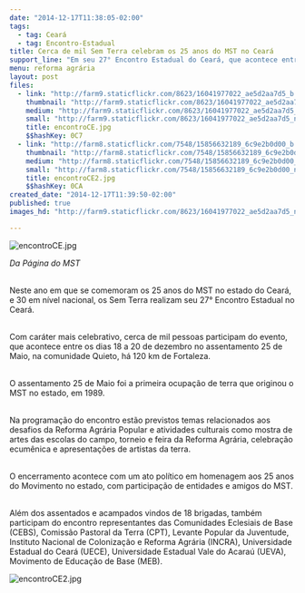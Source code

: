 ```yaml
---
date: "2014-12-17T11:38:05-02:00"
tags:
  - tag: Ceará
  - tag: Encontro-Estadual
title: Cerca de mil Sem Terra celebram os 25 anos do MST no Ceará
support_line: "Em seu 27° Encontro Estadual do Ceará, que acontece entre os dias 18 a 20, os Sem Terra aproveitam para comemorar os 25 anos do MST no assentamento 25 de Maio, a primeira ocupação do estado."
menu: reforma agrária
layout: post
files:
  - link: "http://farm9.staticflickr.com/8623/16041977022_ae5d2aa7d5_b.jpg"
    thumbnail: "http://farm9.staticflickr.com/8623/16041977022_ae5d2aa7d5_t.jpg"
    medium: "http://farm9.staticflickr.com/8623/16041977022_ae5d2aa7d5_z.jpg"
    small: "http://farm9.staticflickr.com/8623/16041977022_ae5d2aa7d5_n.jpg"
    title: encontroCE.jpg
    $$hashKey: 0C7
  - link: "http://farm8.staticflickr.com/7548/15856632189_6c9e2b0d00_b.jpg"
    thumbnail: "http://farm8.staticflickr.com/7548/15856632189_6c9e2b0d00_t.jpg"
    medium: "http://farm8.staticflickr.com/7548/15856632189_6c9e2b0d00_z.jpg"
    small: "http://farm8.staticflickr.com/7548/15856632189_6c9e2b0d00_n.jpg"
    title: encontroCE2.jpg
    $$hashKey: 0CA
created_date: "2014-12-17T11:39:50-02:00"
published: true
images_hd: "http://farm9.staticflickr.com/8623/16041977022_ae5d2aa7d5_n.jpg"

---
```

<p><img alt="encontroCE.jpg" src="http://farm9.staticflickr.com/8623/16041977022_ae5d2aa7d5_b.jpg" /></p>

<p><em>Da P&aacute;gina do MST</em></p>

<p><br />
Neste ano em que se comemoram os 25 anos do MST no estado do Cear&aacute;, e 30 em n&iacute;vel nacional, os Sem Terra realizam seu 27&deg; Encontro Estadual no Cear&aacute;.</p>

<p><br />
Com car&aacute;ter mais celebrativo, cerca de mil pessoas participam do evento, que acontece entre os dias 18 a 20 de dezembro no assentamento 25 de Maio, na comunidade Quieto, h&aacute; 120 km de Fortaleza.&nbsp;</p>

<p><br />
O assentamento 25 de Maio foi a primeira ocupa&ccedil;&atilde;o de terra que originou o MST no estado, em 1989.</p>

<p><br />
Na programa&ccedil;&atilde;o do encontro est&atilde;o previstos temas relacionados aos desafios da Reforma Agr&aacute;ria Popular e atividades culturais como mostra de artes das escolas do campo, torneio e feira da Reforma Agr&aacute;ria, celebra&ccedil;&atilde;o ecum&ecirc;nica e apresenta&ccedil;&otilde;es de artistas da terra.</p>

<p><br />
O encerramento acontece com um ato pol&iacute;tico em homenagem aos 25 anos do Movimento no estado, com participa&ccedil;&atilde;o de entidades e amigos do MST.</p>

<p><br />
Al&eacute;m dos assentados e acampados vindos de 18 brigadas, tamb&eacute;m participam do encontro representantes das Comunidades Eclesiais de Base (CEBS), Comiss&atilde;o Pastoral da Terra (CPT), Levante Popular da Juventude, Instituto Nacional de Coloniza&ccedil;&atilde;o e Reforma Agr&aacute;ria (INCRA), Universidade Estadual do Cear&aacute; (UECE), Universidade Estadual Vale do Acara&uacute; (UEVA), Movimento de Educa&ccedil;&atilde;o de Base (MEB).</p>

<p><img alt="encontroCE2.jpg" src="http://farm8.staticflickr.com/7548/15856632189_6c9e2b0d00_b.jpg" /></p>
